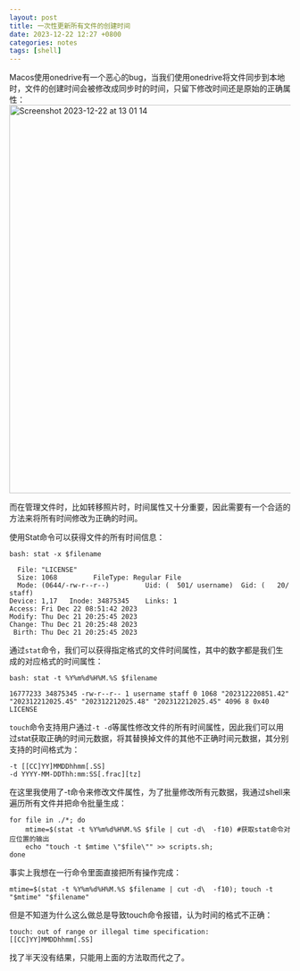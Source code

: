 ```yaml
---
layout: post
title: 一次性更新所有文件的创建时间
date: 2023-12-22 12:27 +0800
categories: notes
tags: [shell]
---
```

Macos使用onedrive有一个恶心的bug，当我们使用onedrive将文件同步到本地时，文件的创建时间会被修改成同步时的时间，只留下修改时间还是原始的正确属性：
<img width="695" alt="Screenshot 2023-12-22 at 13 01 14" src="https://github.com/whongzhong/whongzhong.github.io/assets/40679859/628b8c7f-67b3-4541-8c26-e5ee17a3b2e3">

而在管理文件时，比如转移照片时，时间属性又十分重要，因此需要有一个合适的方法来将所有时间修改为正确的时间。

使用Stat命令可以获得文件的所有时间信息：
```shell
bash: stat -x $filename

  File: "LICENSE"
  Size: 1068         FileType: Regular File
  Mode: (0644/-rw-r--r--)         Uid: (  501/ username)  Gid: (   20/   staff)
Device: 1,17   Inode: 34875345    Links: 1
Access: Fri Dec 22 08:51:42 2023
Modify: Thu Dec 21 20:25:45 2023
Change: Thu Dec 21 20:25:48 2023
 Birth: Thu Dec 21 20:25:45 2023

```

通过`stat`命令，我们可以获得指定格式的文件时间属性，其中的数字都是我们生成的对应格式的时间属性：
```shell
bash: stat -t %Y%m%d%H%M.%S $filename

16777233 34875345 -rw-r--r-- 1 username staff 0 1068 "202312220851.42" "202312212025.45" "202312212025.48" "202312212025.45" 4096 8 0x40 LICENSE
```

`touch`命令支持用户通过`-t -d`等属性修改文件的所有时间属性，因此我们可以用过stat获取正确的时间元数据，将其替换掉文件的其他不正确时间元数据，其分别支持的时间格式为：
```shell
-t [[CC]YY]MMDDhhmm[.SS]
-d YYYY-MM-DDThh:mm:SS[.frac][tz]
```

在这里我使用了-t命令来修改文件属性，为了批量修改所有元数据，我通过shell来遍历所有文件并把命令批量生成：
```shell
for file in ./*; do
	mtime=$(stat -t %Y%m%d%H%M.%S $file | cut -d\  -f10) #获取stat命令对应位置的输出
	echo "touch -t $mtime \"$file\"" >> scripts.sh; 
done
```
事实上我想在一行命令里面直接把所有操作完成：
```shell
mtime=$(stat -t %Y%m%d%H%M.%S $filename | cut -d\  -f10); touch -t "$mtime" "$filename"
```
但是不知道为什么这么做总是导致touch命令报错，认为时间的格式不正确：
```shell
touch: out of range or illegal time specification: [[CC]YY]MMDDhhmm[.SS]
```
找了半天没有结果，只能用上面的方法取而代之了。
